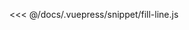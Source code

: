<ClientOnly>
  <common-code-view name="fill-line" :is-code-view="false"/>
</ClientOnly>

<<< @/docs/.vuepress/snippet/fill-line.js
